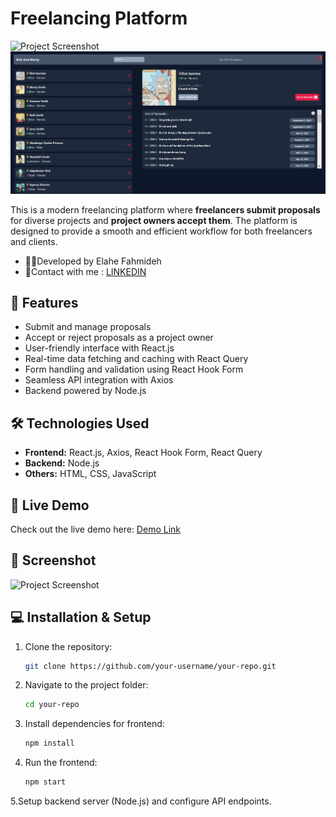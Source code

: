 # Freelancing Platform

![Project Screenshot](https://via.placeholder.com/800x400?text=Project+Screenshot)
![demo](https://github.com/Ela-Fhd/RickAndMorthy/blob/main/public/demo/demo.png)


This is a modern freelancing platform where **freelancers submit proposals** for diverse projects and **project owners accept them**. The platform is designed to provide a smooth and efficient workflow for both freelancers and clients.

- 🙋‍♀️Developed by Elahe Fahmideh
- &#128231;Contact with me : <a href="https://www.linkedin.com/in/elahe-fahmideh/">LINKEDIN</a>

## 🌟 Features
- Submit and manage proposals
- Accept or reject proposals as a project owner
- User-friendly interface with React.js
- Real-time data fetching and caching with React Query
- Form handling and validation using React Hook Form
- Seamless API integration with Axios
- Backend powered by Node.js

## 🛠️ Technologies Used
- **Frontend:** React.js, Axios, React Hook Form, React Query  
- **Backend:** Node.js  
- **Others:** HTML, CSS, JavaScript

## 🚀 Live Demo
Check out the live demo here: [Demo Link](https://freelancing-app-frontend-pi.vercel.app)

## 📸 Screenshot
![Project Screenshot](https://via.placeholder.com/800x400?text=Project+Screenshot)

## 💻 Installation & Setup
1. Clone the repository:  
   ```bash
   git clone https://github.com/your-username/your-repo.git
2. Navigate to the project folder:
   ```bash
   cd your-repo

3. Install dependencies for frontend:
   ```bash
   npm install

4. Run the frontend:
   ```bash
   npm start

5.Setup backend server (Node.js) and configure API endpoints.


